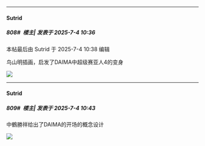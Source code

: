﻿
*****

####  Sutrid  
##### 808#         楼主| 发表于 2025-7-4 10:36

 本帖最后由 Sutrid 于 2025-7-4 10:38 编辑 

鸟山明插画，启发了DAIMA中超级赛亚人4的变身

<img src="https://p.sda1.dev/25/2eb24c455e131c87bc2807da0bd21a6d/1000010473.jpg" referrerpolicy="no-referrer">


*****

####  Sutrid  
##### 809#         楼主| 发表于 2025-7-4 10:43

中鶴勝祥给出了DAIMA的开场的概念设计

<img src="https://p.sda1.dev/25/e322ba02471b5f1768c4c4152ead59ab/1000010474.jpg" referrerpolicy="no-referrer">

